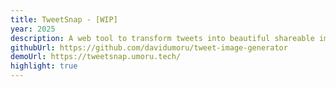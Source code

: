 ```yaml
---
title: TweetSnap - [WIP]
year: 2025
description: A web tool to transform tweets into beautiful shareable images.
githubUrl: https://github.com/davidumoru/tweet-image-generator
demoUrl: https://tweetsnap.umoru.tech/
highlight: true
---
```

